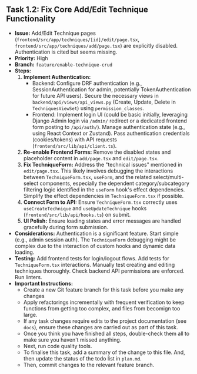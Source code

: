 ## Task 1.2: Fix Core Add/Edit Technique Functionality

-   **Issue:** Add/Edit Technique pages (`frontend/src/app/techniques/[id]/edit/page.tsx`, `frontend/src/app/techniques/add/page.tsx`) are explicitly disabled. Authentication is cited but seems missing.
-   **Priority:** High
-   **Branch:** `feature/enable-technique-crud`
-   **Steps:**
    1.  **Implement Authentication:**
        -   Backend: Configure DRF authentication (e.g., SessionAuthentication for admin, potentially TokenAuthentication for future API users). Secure the necessary views in `backend/api/views/api_views.py` (Create, Update, Delete in `TechniquesViewSet`) using `permission_classes`.
        -   Frontend: Implement login UI (could be basic initially, leveraging Django Admin login via `/admin/` redirect or a dedicated frontend form posting to `/api/auth/`). Manage authentication state (e.g., using React Context or Zustand). Pass authentication credentials (cookies/tokens) with API requests (`frontend/src/lib/api/client.ts`).
    2.  **Re-enable Frontend Forms:** Remove the disabled states and placeholder content in `add/page.tsx` and `edit/page.tsx`.
    3.  **Fix TechniqueForm:** Address the "technical issues" mentioned in `edit/page.tsx`. This likely involves debugging the interactions between `TechniqueForm.tsx`, `useForm`, and the related select/multi-select components, especially the dependent category/subcategory filtering logic identified in the `useForm` hook's effect dependencies. Simplify the effect dependencies in `TechniqueForm.tsx` if possible.
    4.  **Connect Form to API:** Ensure `TechniqueForm.tsx` correctly uses `useCreateTechnique` and `useUpdateTechnique` hooks (`frontend/src/lib/api/hooks.ts`) on submit.
    5.  **UI Polish:** Ensure loading states and error messages are handled gracefully during form submission.
-   **Considerations:** Authentication is a significant feature. Start simple (e.g., admin session auth). The `TechniqueForm` debugging might be complex due to the interaction of custom hooks and dynamic data loading.
-   **Testing:** Add frontend tests for login/logout flows. Add tests for `TechniqueForm.tsx` interactions. Manually test creating and editing techniques thoroughly. Check backend API permissions are enforced. Run linters.
-   **Important Instructions:**
    -   Create a new Git feature branch for this task before you make any changes
    -   Apply refactorings incrementally with frequent verification to keep functions from getting too complex, and files from becomign too large.
    -   If any task changes require edits to the project documentation (see `docs`), ensure these changes are carried out as part of this task.
    -   Once you think you have finished all steps, double-check them all to make sure you haven't missed anything.
    -   Next, run code quality tools.
    -   To finalise this task, add a summary of the change to this file. And, then update the status of the todo list in `plan.md`.
    -   Then, commit changes to the relevant feature branch.